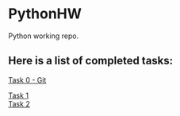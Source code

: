 # PythonHW
Python working repo.
## Here is a list of completed tasks:
[Task 0 - Git](T0-Git/Task0.md)

[Task 1](T1/Task1.md)    
[Task 2](T2/Task2.md)    